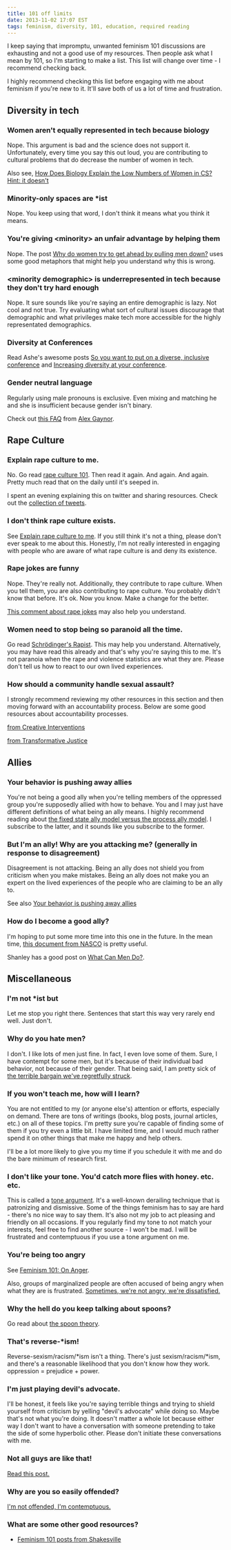 ```yaml
---
title: 101 off limits
date: 2013-11-02 17:07 EST
tags: feminism, diversity, 101, education, required reading
---
```


I keep saying that impromptu, unwanted feminism 101 discussions are exhausting and not a good use of my resources. Then people ask what I mean by 101, so I'm starting to make a list. This list will change over time - I recommend checking back.

I highly recommend checking this list before engaging with me about feminism if you're new to it. It'll save both of us a lot of time and frustration.

## Diversity in tech
### Women aren't equally represented in tech because biology
Nope. This argument is bad and the science does not support it. Unfortunately, every time you say this out loud, you are contributing to cultural problems that do decrease the number of women in tech.

Also see, [How Does Biology Explain the Low Numbers of Women in CS? Hint: it doesn't](http://www.slideshare.net/terriko/how-does-biology-explain-the-low-numbers-of-women-in-cs-hint-it-doesnt)

### Minority-only spaces are *ist
Nope. You keep using that word, I don't think it means what you think it means.

### You're giving &lt;minority> an unfair advantage by helping them
Nope. The post [Why do women try to get ahead by pulling men down?](https://medium.com/thoughts-on-society/a1345b36b91b) uses some good metaphors that might help you understand why this is wrong.

### &lt;minority demographic> is underrepresented in tech because they don't try hard enough
Nope. It sure sounds like you're saying an entire demographic is lazy. Not cool and not true. Try evaluating what sort of cultural issues discourage that demographic and what privileges make tech more accessible for the highly representated demographics.

### Diversity at Conferences
Read Ashe's awesome posts [So you want to put on a diverse, inclusive conference](http://ashedryden.com/blog/so-you-want-to-put-on-a-diverse-inclusive-conference) and [Increasing diversity at your conference](http://ashedryden.com/blog/increasing-diversity-at-your-conference).

### Gender neutral language
Regularly using male pronouns is exclusive. Even mixing and matching he and she is insufficient because gender isn't binary.

Check out [this FAQ](http://alexgaynor.net/2013/nov/30/gender-neutral-language-faq/) from [Alex Gaynor](https://twitter.com/alex_gaynor).

## Rape Culture
### Explain rape culture to me.
No. Go read [rape culture 101](http://www.shakesville.com/2009/10/rape-culture-101.html). Then read it again. And again. And again. Pretty much read that on the daily until it's seeped in.

I spent an evening explaining this on twitter and sharing resources. Check out the [collection of tweets](/blog/2013/11/05/sexual-assault-educational-resources/).

### I don't think rape culture exists.
See [Explain rape culture to me](#explain-rape-culture-to-me.). If you still think it's not a thing, please don't ever speak to me about this. Honestly, I'm not really interested in engaging with people who are aware of what rape culture is and deny its existence.

### Rape jokes are funny
Nope. They're really not. Additionally, they contribute to rape culture. When you tell them, you are also contributing to rape culture. You probably didn't know that before. It's ok. Now you know. Make a change for the better.

[This comment about rape jokes](http://tacoboutthatbutt.tumblr.com/post/49458621565/to-all-those-who-dont-think-the-rape-joke-was-a) may also help you understand.

### Women need to stop being so paranoid all the time.
Go read [Schrödinger's Rapist](http://kateharding.net/2009/10/08/guest-blogger-starling-schrodinger%E2%80%99s-rapist-or-a-guy%E2%80%99s-guide-to-approaching-strange-women-without-being-maced/). This may help you understand. Alternatively, you may have read this already and that's why you're saying this to me. It's not paranoia when the rape and violence statistics are what they are. Please don't tell us how to react to our own lived experiences.

### How should a community handle sexual assault?
I strongly recommend reviewing my other resources in this section and then moving forward with an accountability process. Below are some good resources about accountability processes.

[from Creative Interventions](http://www.creative-interventions.org/wp-content/uploads/2012/06/4.F.CI-Toolkit-Tools-Taking-Accountability-Pre-Release-Version-06.2012.pdf)

[from Transformative Justice](http://www.transformativejustice.eu/wp-content/uploads/2010/11/Taking-Risks.-CARA.pdf)

## Allies
### Your behavior is pushing away allies
You're not being a good ally when you're telling members of the oppressed group you're supposedly allied with how to behave. You and I may just have different definitions of what being an ally means. I highly recommend reading about [the fixed state ally model versus the process ally model](http://www.shakesville.com/2013/04/on-fixed-state-ally-model-vs-process.html). I subscribe to the latter, and it sounds like you subscribe to the former.

### But I'm an ally! Why are you attacking me? (generally in response to disagreement)
Disagreement is not attacking. Being an ally does not shield you from criticism when you make mistakes. Being an ally does not make you an expert on the lived experiences of the people who are claiming to be an ally to.

See also [Your behavior is pushing away allies](#your-behavior-is-pushing-away-allies)

### How do I become a good ally?
I'm hoping to put some more time into this one in the future. In the mean time, [this document from NASCO](http://www.nasco.coop/sites/default/files/srl/Action%20Camp%20Packet.pdf) is pretty useful.

Shanley has a good post on [What Can Men Do?](https://medium.com/tech-culture-briefs/a1e93d985af0).

## Miscellaneous
### I'm not *ist but
Let me stop you right there. Sentences that start this way very rarely end well. Just don't.

### Why do you hate men?
I don't. I like lots of men just fine. In fact, I even love some of them. Sure, I have contempt for some men, but it's because of their individual bad behavior, not because of their gender. That being said, I am pretty sick of [the terrible bargain we've regretfully struck](http://www.shakesville.com/2012/03/terrible-bargain-we-have-regretfully.html).

### If you won't teach me, how will I learn?
You are not entitled to my (or anyone else's) attention or efforts, especially on demand. There are tons of writings (books, blog posts, journal articles, etc.) on all of these topics. I'm pretty sure you're capable of finding some of them if you try even a little bit. I have limited time, and I would much rather spend it on other things that make me happy and help others.


I'll be a lot more likely to give you my time if you schedule it with me and do the bare minimum of research first.

### I don't like your tone. You'd catch more flies with honey. etc. etc.
This is called a [tone argument](http://geekfeminism.wikia.com/wiki/Tone_argument). It's a well-known derailing technique that is patronizing and dismissive. Some of the things feminism has to say are hard - there's no nice way to say them. It's also not my job to act pleasing and friendly on all occasions. If you regularly find my tone to not match your interests, feel free to find another source - I won't be mad. I will be frustrated and contemptuous if you use a tone argument on me.

### You're being too angry
See [Feminism 101: On Anger](http://www.shakesville.com/2008/05/feminism-101-on-anger.html).

Also, groups of marginalized people are often accused of being angry when what they are is frustrated. [Sometimes, we're not angry, we're dissatisfied.](http://www.shakesville.com/2013/03/an-observation_28.html)

### Why the hell do you keep talking about spoons?
Go read about [the spoon theory](http://www.butyoudontlooksick.com/wpress/articles/written-by-christine/the-spoon-theory/).

### That's reverse-*ism!
Reverse-sexism/racism/\*ism isn't a thing. There's just sexism/racism/\*ism, and there's a reasonable likelihood that you don't know how they work. oppression = prejudice + power.

### I'm just playing devil's advocate.
I'll be honest, it feels like you're saying terrible things and trying to shield yourself from criticism by yelling "devil's advocate" while doing so. Maybe that's not what you're doing. It doesn't matter a whole lot because either way I don't want to have a conversation with someone pretending to take the side of some hyperbolic other. Please don't initiate these conversations with me.

### Not all guys are like that!
[Read this post.](http://nudityandnerdery.tumblr.com/post/63995327460/see-what-you-need-to-understand-is-that-not-all)

### Why are you so easily offended?
[I'm not offended, I'm contemptuous.](http://hoydenabouttown.com/20110403.9735/dont-mistake-expressing-contempt-for-taking-offense/)

### What are some other good resources?
* [Feminism 101 posts from Shakesville](http://www.shakesville.com/2010/01/feminism-101.html)